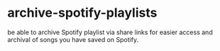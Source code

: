 # archive-spotify-playlists
be able to archive Spotify playlist via share links for easier access and archival of songs you have saved on Spotify.
